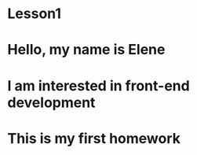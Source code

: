 # Lesson1

# Hello, my name is Elene

# I am interested in front-end development

# This is my first homework

